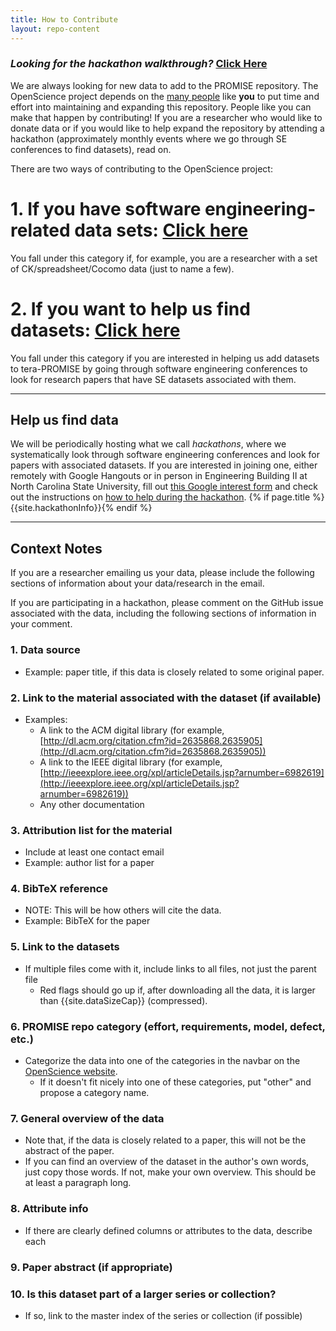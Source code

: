 ```yaml
---
title: How to Contribute
layout: repo-content
---
```


### _Looking for the hackathon walkthrough?_ [Click Here](/repo/contribute/hackathon.html)

We are always looking for new data to add to the PROMISE repository. The OpenScience project depends on the [many people](/repo/people) like **you** to put time and effort into maintaining and expanding this repository. People like you can make that happen by contributing! If you are a researcher who would like to donate data or if you would like to help expand the repository by attending a hackathon (approximately monthly events where we go through SE conferences to find datasets), read on.

There are two ways of contributing to the OpenScience project:

# 1. If you have software engineering-related data sets: [Click here](/repo/contribute/donate)

You fall under this category if, for example, you are a researcher with a set of CK/spreadsheet/Cocomo data (just to name a few).

# 2. If you want to help us find datasets: [Click here](/repo/contribute/find-data)

You fall under this category if you are interested in helping us add datasets to tera-PROMISE by going through software engineering conferences to look for research papers that have SE datasets associated with them.

<hr>

## <a name="hackathons"></a> Help us find data

We will be periodically hosting what we call _hackathons_, where we systematically look through software engineering conferences and look for papers with associated datasets. If you are interested in joining one, either remotely with Google Hangouts or in person in Engineering Building II at North Carolina State University, fill out [this Google interest form](https://docs.google.com/forms/d/18s9ZLb7TTLcXVRovqRcn5YEN6Js9aJZgPfn_2qz3WFE/viewform?usp=send_form) and check out the instructions on [how to help during the hackathon](/repo/contribute/hackathon.html). {% if page.title %} {{site.hackathonInfo}}{% endif %}

<hr>

## <a name="contextnotes"></a> Context Notes

If you are a researcher emailing us your data, please include the following sections of
information about your data/research in the email. 

If you are participating in a hackathon, please comment on the GitHub issue associated with the data, including the following sections of information in your comment.

### 1. Data source
* Example: paper title, if this data is closely related to some original paper.

### 2. Link to the material associated with the dataset (if available)
* Examples:
    * A link to the ACM digital library (for example, [http://dl.acm.org/citation.cfm?id=2635868.2635905](http://dl.acm.org/citation.cfm?id=2635868.2635905))
    * A link to the IEEE digital library (for example, [http://ieeexplore.ieee.org/xpl/articleDetails.jsp?arnumber=6982619](http://ieeexplore.ieee.org/xpl/articleDetails.jsp?arnumber=6982619))
    * Any other documentation

### 3. Attribution list for the material
* Include at least one contact email
* Example: author list for a paper
 
### 4. BibTeX reference
 * NOTE: This will be how others will cite the data.
 * Example: BibTeX for the paper

### 5. Link to the datasets
* If multiple files come with it, include links to all files, not just the parent file
    * Red flags should go up if, after downloading all the data, it is larger than {{site.dataSizeCap}} (compressed).

### 6. PROMISE repo category (effort, requirements, model, defect, etc.)
* Categorize the data into one of the categories in the navbar on the [OpenScience website](/repo).
    * If it doesn't fit nicely into one of these categories, put "other" and propose a category name.

### 7. General overview of the data
* Note that, if the data is closely related to a paper, this will not be the abstract of the paper.
* If you can find an overview of the dataset in the author's own words, just copy those words. If not, make your own overview. This should be at least a paragraph long.

### 8. Attribute info
* If there are clearly defined columns or attributes to the data, describe each

### 9. Paper abstract (if appropriate)

### 10. Is this dataset part of a larger series or collection?
* If so, link to the master index of the series or collection (if possible)
